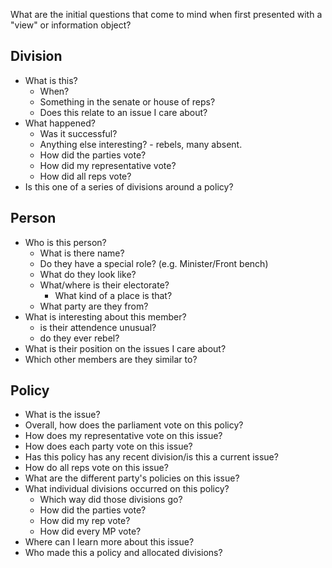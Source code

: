 What are the initial questions that come to mind when first presented with a "view" or information object?

## Division

* What is this?
    * When?
    * Something in the senate or house of reps?
    * Does this relate to an issue I care about?
* What happened?
    * Was it successful?
    * Anything else interesting? - rebels, many absent.
    * How did the parties vote?
    * How did my representative vote?
    * How did all reps vote?
* Is this one of a series of divisions around a policy?


## Person

* Who is this person?
    * What is there name?
    * Do they have a special role? (e.g. Minister/Front bench)
    * What do they look like?
    * What/where is their electorate?
        * What kind of a place is that?
    * What party are they from?
* What is interesting about this member?
    - is their attendence unusual?
    - do they ever rebel?
* What is their position on the issues I care about?
* Which other members are they similar to?


## Policy

* What is the issue?
* Overall, how does the parliament vote on this policy?
* How does my representative vote on this issue?
* How does each party vote on this issue?
* Has this policy has any recent division/is this a current issue?
* How do all reps vote on this issue?
* What are the different party's policies on this issue?
* What individual divisions occurred on this policy?
    * Which way did those divisions go?
    * How did the parties vote?
    * How did my rep vote?
    * How did every MP vote?
* Where can I learn more about this issue?
* Who made this a policy and allocated divisions?
